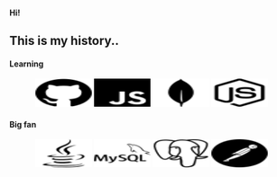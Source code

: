 #### Hi!

## This is my history.. 

#### Learning

<div align = center>
  <img src="icons/github.svg" width="100" height="50">
  <img src="icons/javascript.svg" width="100" height="50">
  <img src="icons/mongodb.svg" width="100" height="50">
  <img src="icons/nodedotjs.svg" width="100" height="50">
</div>

#### Big fan

<div align = center>
  <img src="icons/java.svg" width="100" height="50">
  <img src="icons/mysql.svg" width="100" height="50">
  <img src="icons/postgresql.svg" width="100" height="50">
  <img src="icons/postman.svg" width="100" height="50">
  
</div>
